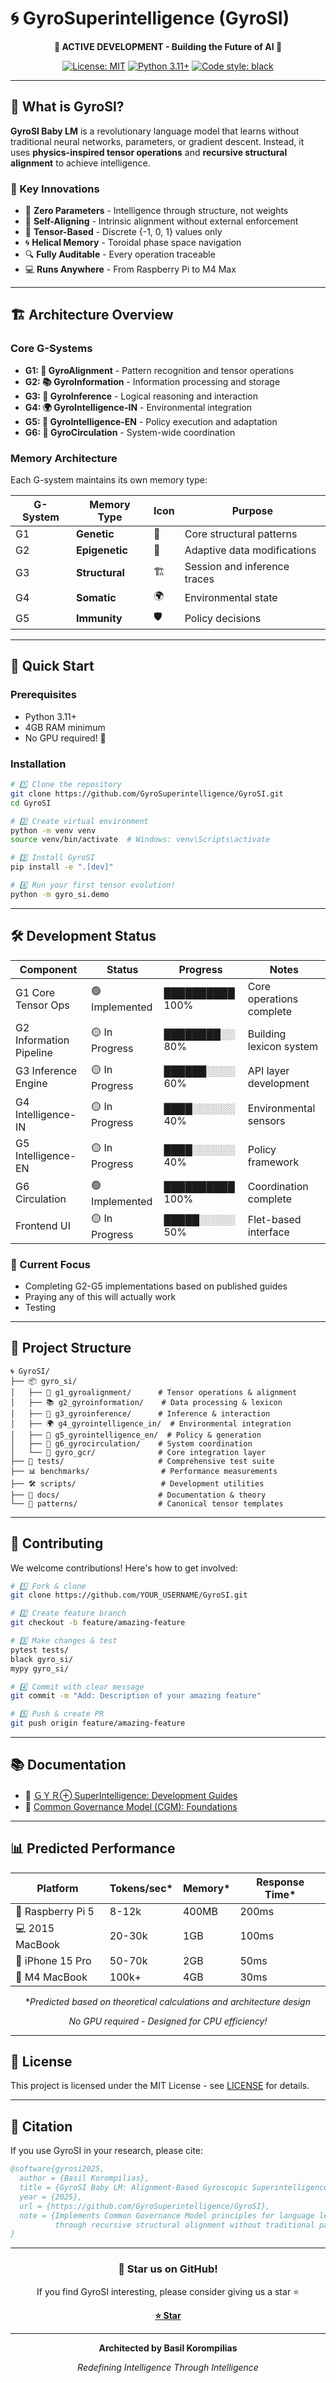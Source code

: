 
# 🌀 GyroSuperintelligence (GyroSI)

<div align="center">

**🚧 ACTIVE DEVELOPMENT - Building the Future of AI 🚧**

[![License: MIT](https://img.shields.io/badge/License-MIT-yellow.svg)](https://opensource.org/licenses/MIT)
[![Python 3.11+](https://img.shields.io/badge/python-3.11+-blue.svg)](https://www.python.org/downloads/)
[![Code style: black](https://img.shields.io/badge/code%20style-black-000000.svg)](https://github.com/psf/black)

</div>

---

## 🎯 What is GyroSI?

**GyroSI Baby LM** is a revolutionary language model that learns without traditional neural networks, parameters, or gradient descent. Instead, it uses **physics-inspired tensor operations** and **recursive structural alignment** to achieve intelligence.

### 🌟 Key Innovations

- 🧬 **Zero Parameters** - Intelligence through structure, not weights
- 🔄 **Self-Aligning** - Intrinsic alignment without external enforcement  
- 📐 **Tensor-Based** - Discrete {-1, 0, 1} values only
- 🌀 **Helical Memory** - Toroidal phase space navigation
- 🔍 **Fully Auditable** - Every operation traceable
- 💻 **Runs Anywhere** - From Raspberry Pi to M4 Max

---

## 🏗️ Architecture Overview

### Core G-Systems

- **G1: 🎯 GyroAlignment** - Pattern recognition and tensor operations
- **G2: 📚 GyroInformation** - Information processing and storage  
- **G3: 🧠 GyroInference** - Logical reasoning and interaction
- **G4: 🌍 GyroIntelligence-IN** - Environmental integration
- **G5: 🚀 GyroIntelligence-EN** - Policy execution and adaptation
- **G6: 🔄 GyroCirculation** - System-wide coordination

### Memory Architecture

Each G-system maintains its own memory type:

| G-System | Memory Type | Icon | Purpose |
|----------|-------------|------|---------|
| G1 | **Genetic** | 🧬 | Core structural patterns |
| G2 | **Epigenetic** | 🔄 | Adaptive data modifications |
| G3 | **Structural** | 🏗️ | Session and inference traces |
| G4 | **Somatic** | 🌍 | Environmental state |
| G5 | **Immunity** | 🛡️ | Policy decisions |

---

## 🚀 Quick Start

### Prerequisites

- Python 3.11+
- 4GB RAM minimum
- No GPU required! 🎉

### Installation

```bash
# 1️⃣ Clone the repository
git clone https://github.com/GyroSuperintelligence/GyroSI.git
cd GyroSI

# 2️⃣ Create virtual environment
python -m venv venv
source venv/bin/activate  # Windows: venv\Scripts\activate

# 3️⃣ Install GyroSI
pip install -e ".[dev]"

# 4️⃣ Run your first tensor evolution!
python -m gyro_si.demo
```

---

## 🛠️ Development Status

<div align="center">

| Component | Status | Progress | Notes |
|-----------|--------|----------|-------|
| G1 Core Tensor Ops | 🟢 Implemented | ██████████ 100% | Core operations complete |
| G2 Information Pipeline | 🟡 In Progress | ████████░░ 80% | Building lexicon system |
| G3 Inference Engine | 🟡 In Progress | ██████░░░░ 60% | API layer development |
| G4 Intelligence-IN | 🟡 In Progress | ████░░░░░░ 40% | Environmental sensors |
| G5 Intelligence-EN | 🟡 In Progress | ████░░░░░░ 40% | Policy framework |
| G6 Circulation | 🟢 Implemented | ██████████ 100% | Coordination complete |
| Frontend UI | 🟡 In Progress | █████░░░░░ 50% | Flet-based interface |

</div>

### 🎯 Current Focus

- Completing G2-G5 implementations based on published guides
- Praying any of this will actually work
- Testing

---

## 📁 Project Structure

```
🌀 GyroSI/
├── 📦 gyro_si/
│   ├── 🎯 g1_gyroalignment/      # Tensor operations & alignment
│   ├── 📚 g2_gyroinformation/    # Data processing & lexicon
│   ├── 🧠 g3_gyroinference/      # Inference & interaction
│   ├── 🌍 g4_gyrointelligence_in/  # Environmental integration
│   ├── 🚀 g5_gyrointelligence_en/  # Policy & generation
│   ├── 🔄 g6_gyrocirculation/    # System coordination
│   └── 🏥 gyro_gcr/              # Core integration layer
├── 🧪 tests/                     # Comprehensive test suite
├── 📊 benchmarks/                # Performance measurements
├── 🛠️ scripts/                   # Development utilities
├── 📖 docs/                      # Documentation & theory
└── 🎨 patterns/                  # Canonical tensor templates
```

---

## 🤝 Contributing

We welcome contributions! Here's how to get involved:

```bash
# 1️⃣ Fork & clone
git clone https://github.com/YOUR_USERNAME/GyroSI.git

# 2️⃣ Create feature branch
git checkout -b feature/amazing-feature

# 3️⃣ Make changes & test
pytest tests/
black gyro_si/
mypy gyro_si/

# 4️⃣ Commit with clear message
git commit -m "Add: Description of your amazing feature"

# 5️⃣ Push & create PR
git push origin feature/amazing-feature
```

---

## 📚 Documentation

- 📖 [ＧＹＲ⊕ SuperIntelligence: Development Guides](https://korompilias.notion.site/SuperIntelligence-Development-Guides-1fc9ff44f4368022a2bad40a97bd7462)
- 📖 [Common Governance Model (CGM): Foundations](https://korompilias.notion.site/Common-Governance-Model-Foundations-1ee9ff44f4368050af28d1c0f8aae89a)

---

## 📊 Predicted Performance

<div align="center">

| Platform | Tokens/sec* | Memory* | Response Time* |
|----------|-------------|---------|----------------|
| 🥧 Raspberry Pi 5 | 8-12k | 400MB | 200ms |
| 💻 2015 MacBook | 20-30k | 1GB | 100ms |
| 📱 iPhone 15 Pro | 50-70k | 2GB | 50ms |
| 🚀 M4 MacBook | 100k+ | 4GB | 30ms |

**Predicted based on theoretical calculations and architecture design*

*No GPU required - Designed for CPU efficiency!*

</div>

---

## 📜 License

This project is licensed under the MIT License - see [LICENSE](LICENSE) for details.

---

## 📖 Citation

If you use GyroSI in your research, please cite:

```bibtex
@software{gyrosi2025,
  author = {Basil Korompilias},
  title = {GyroSI Baby LM: Alignment-Based Gyroscopic Superintelligence},
  year = {2025},
  url = {https://github.com/GyroSuperintelligence/GyroSI},
  note = {Implements Common Governance Model principles for language learning 
          through recursive structural alignment without traditional parameters}
}
```

---

<div align="center">

### 🌟 Star us on GitHub!

If you find GyroSI interesting, please consider giving us a star ⭐

**[⭐ Star](https://github.com/GyroSuperintelligence/GyroSI)** 

---

**Architected by Basil Korompilias**

*Redefining Intelligence Through Intelligence*

</div>